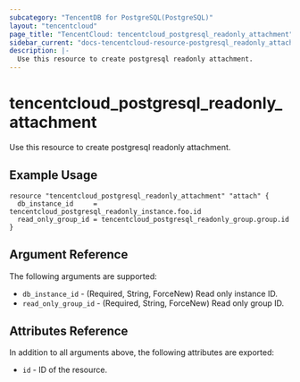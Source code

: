 ```yaml
---
subcategory: "TencentDB for PostgreSQL(PostgreSQL)"
layout: "tencentcloud"
page_title: "TencentCloud: tencentcloud_postgresql_readonly_attachment"
sidebar_current: "docs-tencentcloud-resource-postgresql_readonly_attachment"
description: |-
  Use this resource to create postgresql readonly attachment.
---
```


# tencentcloud_postgresql_readonly_attachment

Use this resource to create postgresql readonly attachment.

## Example Usage

```hcl
resource "tencentcloud_postgresql_readonly_attachment" "attach" {
  db_instance_id     = tencentcloud_postgresql_readonly_instance.foo.id
  read_only_group_id = tencentcloud_postgresql_readonly_group.group.id
}
```

## Argument Reference

The following arguments are supported:

* `db_instance_id` - (Required, String, ForceNew) Read only instance ID.
* `read_only_group_id` - (Required, String, ForceNew) Read only group ID.

## Attributes Reference

In addition to all arguments above, the following attributes are exported:

* `id` - ID of the resource.



